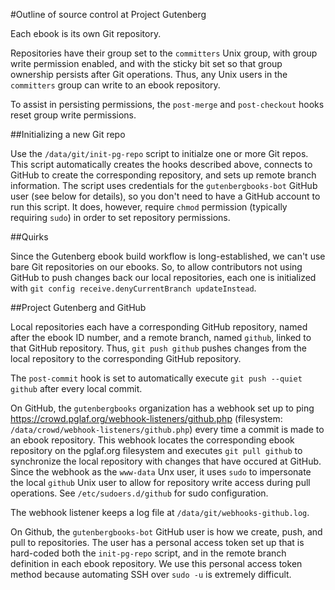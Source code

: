 #Outline of source control at Project Gutenberg

Each ebook is its own Git repository.

Repositories have their group set to the `committers` Unix group, with group write permission enabled, and with the sticky bit set so that group ownership persists after Git operations.  Thus, any Unix users in the `committers` group can write to an ebook repository.

To assist in persisting permissions, the `post-merge` and `post-checkout` hooks reset group write permissions.

##Initializing a new Git repo

Use the `/data/git/init-pg-repo` script to initialze one or more Git repos.  This script automatically creates the hooks described above, connects to GitHub to create the corresponding repository, and sets up remote branch information.  The script uses credentials for the `gutenbergbooks-bot` GitHub user (see below for details), so you don't need to have a GitHub account to run this script.  It does, however, require `chmod` permission (typically requiring `sudo`) in order to set repository permissions.

##Quirks

Since the Gutenberg ebook build workflow is long-established, we can't use bare Git repositories on our ebooks.  So, to allow contributors not using GitHub to push changes back our local repositories, each one is initialized with `git config receive.denyCurrentBranch updateInstead`.

##Project Gutenberg and GitHub

Local repositories each have a corresponding GitHub repository, named after the ebook ID number, and a remote branch, named `github`, linked to that GitHub repository.  Thus, `git push github` pushes changes from the local repository to the corresponding GitHub repository.

The `post-commit` hook is set to automatically execute `git push --quiet github` after every local commit.

On GitHub, the `gutenbergbooks` organization has a webhook set up to ping https://crowd.pglaf.org/webhook-listeners/github.php (filesystem: `/data/crowd/webhook-listeners/github.php`) every time a commit is made to an ebook repository.  This webhook locates the corresponding ebook repository on the pglaf.org filesystem and executes `git pull github` to synchronize the local repository with changes that have occured at GitHub.  Since the webhook as the `www-data` Unx user, it uses `sudo` to impersonate the local `github` Unix user to allow for repository write access during pull operations.  See `/etc/sudoers.d/github` for sudo configuration.

The webhook listener keeps a log file at `/data/git/webhooks-github.log`.

On Github, the `gutenbergbooks-bot` GitHub user is how we create, push, and pull to repositories.  The user has a personal access token set up that is hard-coded both the `init-pg-repo` script, and in the remote branch definition in each ebook repository.  We use this personal access token method because automating SSH over `sudo -u` is extremely difficult.
